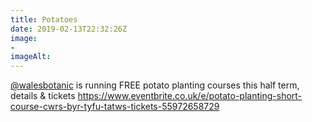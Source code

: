 ```yaml
---
title: Potatoes
date: 2019-02-13T22:32:26Z
image: 
- 
imageAlt: 
---
```


[@walesbotanic](https://mobile.twitter.com/walesbotanic) is running FREE potato planting courses this half term, details & tickets <https://www.eventbrite.co.uk/e/potato-planting-short-course-cwrs-byr-tyfu-tatws-tickets-55972658729>
